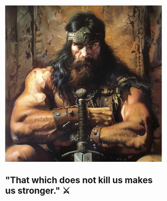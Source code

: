 ![chadi_chidi_chici](https://raw.githubusercontent.com/ch4dth0nd3rk0k/ch4dth0nd3rk0k.github.io/master/assets/images/chad_the_conqueror.141k.75.webp)
<h1>
  "That which does not kill us makes us stronger." ⚔️
</h1>
<!--
**ch4dth0nd3rk0k/ch4dth0nd3rk0k** is a ✨ _special_ ✨ repository because its `README.md` (this file) appears on your GitHub profile.

Here are some ideas to get you started:

- 🔭 I’m currently working on ...
- 🌱 I’m currently learning ...
- 👯 I’m looking to collaborate on ...
- 🤔 I’m looking for help with ...
- 💬 Ask me about ...
- 📫 How to reach me: ...
- 😄 Pronouns: ...
- ⚡ Fun fact: ...
-->
